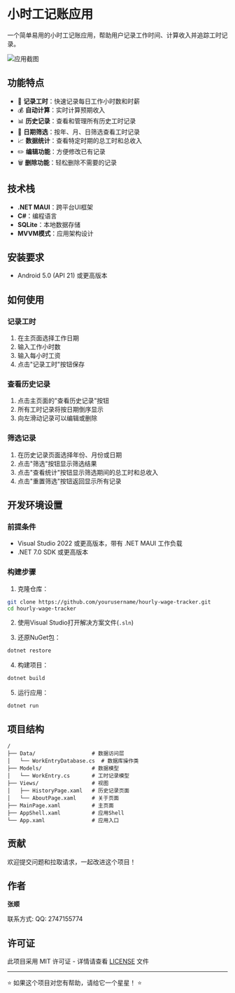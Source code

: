 # 小时工记账应用

一个简单易用的小时工记账应用，帮助用户记录工作时间、计算收入并追踪工时记录。

![应用截图](screenshots/main.png)

## 功能特点

- 📝 **记录工时**：快速记录每日工作小时数和时薪
- 💰 **自动计算**：实时计算预期收入
- 📊 **历史记录**：查看和管理所有历史工时记录
- 📅 **日期筛选**：按年、月、日筛选查看工时记录
- 📈 **数据统计**：查看特定时期的总工时和总收入
- ✏️ **编辑功能**：方便修改已有记录
- 🗑️ **删除功能**：轻松删除不需要的记录

## 技术栈

- **.NET MAUI**：跨平台UI框架
- **C#**：编程语言
- **SQLite**：本地数据存储
- **MVVM模式**：应用架构设计

## 安装要求

- Android 5.0 (API 21) 或更高版本

## 如何使用

### 记录工时

1. 在主页面选择工作日期
2. 输入工作小时数
3. 输入每小时工资
4. 点击"记录工时"按钮保存



### 查看历史记录

1. 点击主页面的"查看历史记录"按钮
2. 所有工时记录将按日期倒序显示
3. 向左滑动记录可以编辑或删除



### 筛选记录

1. 在历史记录页面选择年份、月份或日期
2. 点击"筛选"按钮显示筛选结果
3. 点击"查看统计"按钮显示筛选期间的总工时和总收入
4. 点击"重置筛选"按钮返回显示所有记录



## 开发环境设置

### 前提条件

- Visual Studio 2022 或更高版本，带有 .NET MAUI 工作负载
- .NET 7.0 SDK 或更高版本

### 构建步骤

1. 克隆仓库：
```bash
git clone https://github.com/yourusername/hourly-wage-tracker.git
cd hourly-wage-tracker
```

2. 使用Visual Studio打开解决方案文件(`.sln`)

3. 还原NuGet包：
```bash
dotnet restore
```

4. 构建项目：
```bash
dotnet build
```

5. 运行应用：
```bash
dotnet run
```

## 项目结构

```
/
├── Data/                  # 数据访问层
│   └── WorkEntryDatabase.cs  # 数据库操作类
├── Models/                # 数据模型
│   └── WorkEntry.cs       # 工时记录模型
├── Views/                 # 视图
│   ├── HistoryPage.xaml   # 历史记录页面
│   └── AboutPage.xaml     # 关于页面
├── MainPage.xaml          # 主页面
├── AppShell.xaml          # 应用Shell
└── App.xaml               # 应用入口
```

## 贡献

欢迎提交问题和拉取请求，一起改进这个项目！

## 作者

**张顺**

联系方式: QQ: 2747155774

## 许可证

此项目采用 MIT 许可证 - 详情请查看 [LICENSE](LICENSE) 文件

---

⭐ 如果这个项目对您有帮助，请给它一个星星！ ⭐
